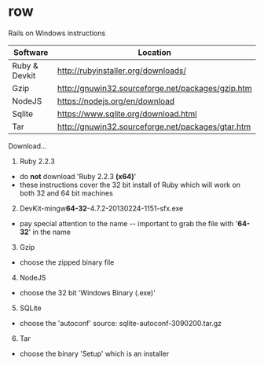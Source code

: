 row
===

Rails on Windows instructions

Software       | Location
-------------- | ------------
Ruby & Devkit  | http://rubyinstaller.org/downloads/
Gzip           | http://gnuwin32.sourceforge.net/packages/gzip.htm
NodeJS         | https://nodejs.org/en/download
Sqlite         | https://www.sqlite.org/download.html
Tar            | http://gnuwin32.sourceforge.net/packages/gtar.htm

Download...

1. Ruby 2.2.3
  - do <b>not</b> download 'Ruby 2.2.3 <b>(x64)</b>'
  - these instructions cover the 32 bit install of Ruby which will work on both 32 and 64 bit machines
2. DevKit-mingw<b>64-32</b>-4.7.2-20130224-1151-sfx.exe
  - pay special attention to the name -- important to grab the file with '<b>64-32</b>' in the name
3. Gzip
  - choose the zipped binary file
4. NodeJS
  - choose the 32 bit 'Windows Binary (.exe)'
5. SQLite
  - choose the 'autoconf' source: sqlite-autoconf-3090200.tar.gz
6. Tar
  - choose the binary 'Setup' which is an installer
